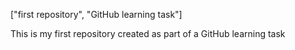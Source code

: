  ["first repository", "GitHub learning task"]

This is my first repository created as part of a GitHub learning task
